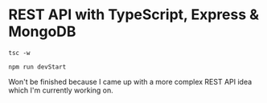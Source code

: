 # REST API with TypeScript, Express & MongoDB

`tsc -w`

`npm run devStart`

Won't be finished because I came up with a more complex REST API idea which I'm currently working on.

